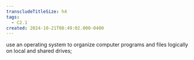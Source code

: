 ```yaml
---
transcludeTitleSize: h4
tags:
  - C2.1
created: 2024-10-21T08:49:02.000-0400
---
```

use an operating system to organize computer programs and files logically on local and shared drives; 